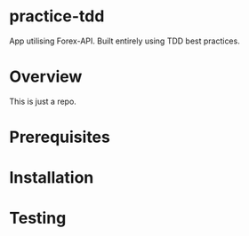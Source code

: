 # practice-tdd
App utilising Forex-API. Built entirely using TDD best practices.

# Overview

This is just a repo.
# Prerequisites
# Installation

# Testing
